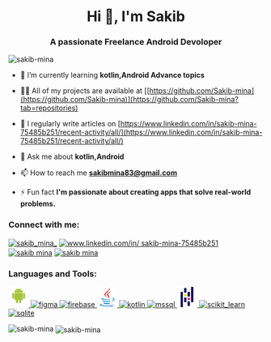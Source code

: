 <h1 align="center">Hi 👋, I'm Sakib</h1>
<h3 align="center">A passionate Freelance Android Devoloper</h3>

<p align="left"> <img src="https://komarev.com/ghpvc/?username=sakib-mina&label=Profile%20views&color=0e75b6&style=flat" alt="sakib-mina" /> </p>

- 🌱 I’m currently learning **kotlin,Android Advance topics**

- 👨‍💻 All of my projects are available at [[https://github.com/Sakib-mina](https://github.com/Sakib-mina)](https://github.com/Sakib-mina?tab=repositories)

- 📝 I regularly write articles on [https://www.linkedin.com/in/sakib-mina-75485b251/recent-activity/all/](https://www.linkedin.com/in/sakib-mina-75485b251/recent-activity/all/)

- 💬 Ask me about **kotlin,Android**

- 📫 How to reach me **sakibmina83@gmail.com**

- ⚡ Fun fact **I'm passionate about creating apps that solve real-world problems.**

<h3 align="left">Connect with me:</h3>
<p align="left">
<a href="https://twitter.com/sakib_mina_" target="blank"><img align="center" src="https://raw.githubusercontent.com/rahuldkjain/github-profile-readme-generator/master/src/images/icons/Social/twitter.svg" alt="sakib_mina_" height="30" width="40" /></a>
<a href="https://linkedin.com/in/www.linkedin.com/in/ sakib-mina-75485b251" target="blank"><img align="center" src="https://raw.githubusercontent.com/rahuldkjain/github-profile-readme-generator/master/src/images/icons/Social/linked-in-alt.svg" alt="www.linkedin.com/in/ sakib-mina-75485b251" height="30" width="40" /></a>
<a href="https://fb.com/sakib mina" target="blank"><img align="center" src="https://raw.githubusercontent.com/rahuldkjain/github-profile-readme-generator/master/src/images/icons/Social/facebook.svg" alt="sakib mina" height="30" width="40" /></a>
<a href="https://www.leetcode.com/sakib mina" target="blank"><img align="center" src="https://raw.githubusercontent.com/rahuldkjain/github-profile-readme-generator/master/src/images/icons/Social/leet-code.svg" alt="sakib mina" height="30" width="40" /></a>
</p>

<h3 align="left">Languages and Tools:</h3>
<p align="left"> <a href="https://developer.android.com" target="_blank" rel="noreferrer"> <img src="https://raw.githubusercontent.com/devicons/devicon/master/icons/android/android-original-wordmark.svg" alt="android" width="40" height="40"/> </a> <a href="https://www.figma.com/" target="_blank" rel="noreferrer"> <img src="https://www.vectorlogo.zone/logos/figma/figma-icon.svg" alt="figma" width="40" height="40"/> </a> <a href="https://firebase.google.com/" target="_blank" rel="noreferrer"> <img src="https://www.vectorlogo.zone/logos/firebase/firebase-icon.svg" alt="firebase" width="40" height="40"/> </a> <a href="https://www.java.com" target="_blank" rel="noreferrer"> <img src="https://raw.githubusercontent.com/devicons/devicon/master/icons/java/java-original.svg" alt="java" width="40" height="40"/> </a> <a href="https://kotlinlang.org" target="_blank" rel="noreferrer"> <img src="https://www.vectorlogo.zone/logos/kotlinlang/kotlinlang-icon.svg" alt="kotlin" width="40" height="40"/> </a> <a href="https://www.microsoft.com/en-us/sql-server" target="_blank" rel="noreferrer"> <img src="https://www.svgrepo.com/show/303229/microsoft-sql-server-logo.svg" alt="mssql" width="40" height="40"/> </a> <a href="https://pandas.pydata.org/" target="_blank" rel="noreferrer"> <img src="https://raw.githubusercontent.com/devicons/devicon/2ae2a900d2f041da66e950e4d48052658d850630/icons/pandas/pandas-original.svg" alt="pandas" width="40" height="40"/> </a> <a href="https://scikit-learn.org/" target="_blank" rel="noreferrer"> <img src="https://upload.wikimedia.org/wikipedia/commons/0/05/Scikit_learn_logo_small.svg" alt="scikit_learn" width="40" height="40"/> </a> <a href="https://www.sqlite.org/" target="_blank" rel="noreferrer"> <img src="https://www.vectorlogo.zone/logos/sqlite/sqlite-icon.svg" alt="sqlite" width="40" height="40"/> </a> </p>

<p><img align="left" src="https://github-readme-stats.vercel.app/api/top-langs?username=sakib-mina&show_icons=true&locale=en&layout=compact" alt="sakib-mina" /></p>

<p>&nbsp;<img align="center" src="https://github-readme-stats.vercel.app/api?username=sakib-mina&show_icons=true&locale=en" alt="sakib-mina" /></p>

